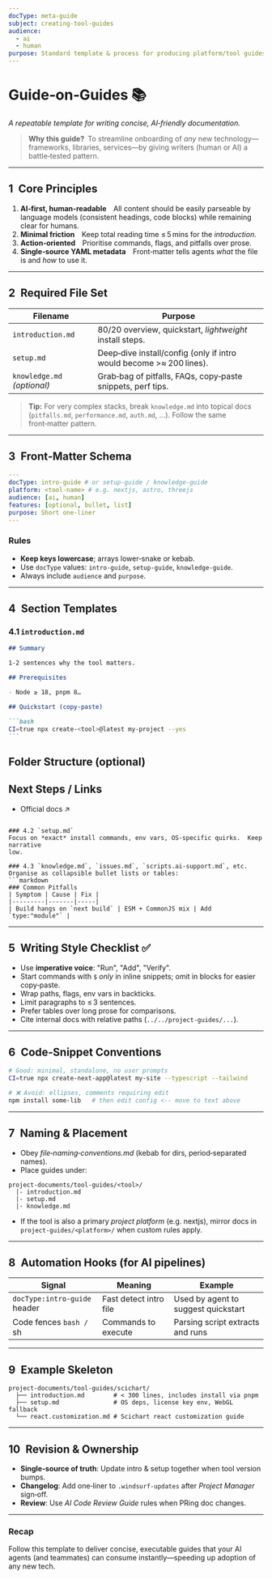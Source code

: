 ```yaml
---
docType: meta-guide
subject: creating-tool-guides
audience:
  - ai
  - human
purpose: Standard template & process for producing platform/tool guides
---
```

# Guide‑on‑Guides 📚

_A repeatable template for writing concise, AI‑friendly documentation._

> **Why this guide?** To streamline onboarding of _any_ new technology—frameworks, libraries, services—by giving writers (human or AI) a battle‑tested pattern.

---

## 1 Core Principles

1. **AI‑first, human‑readable** All content should be easily parseable by language models (consistent headings, code blocks) while remaining clear for humans.
2. **Minimal friction** Keep total reading time ≤ 5 mins for the _introduction_.
3. **Action‑oriented** Prioritise commands, flags, and pitfalls over prose.
4. **Single‑source YAML metadata** Front‑matter tells agents _what_ the file is and _how_ to use it.

---

## 2 Required File Set

| Filename                    | Purpose                                                             |
| --------------------------- | ------------------------------------------------------------------- |
| `introduction.md`           | 80/20 overview, quickstart, _lightweight_ install steps.            |
| `setup.md`                  | Deep‑dive install/config (only if intro would become >≈ 200 lines). |
| `knowledge.md` _(optional)_ | Grab‑bag of pitfalls, FAQs, copy‑paste snippets, perf tips.         |

> **Tip:** For very complex stacks, break `knowledge.md` into topical docs (`pitfalls.md`, `performance.md`, `auth.md`, …). Follow the same front‑matter pattern.

---

## 3 Front‑Matter Schema

```yaml
---
docType: intro-guide # or setup-guide / knowledge-guide
platform: <tool‑name> # e.g. nextjs, astro, threejs
audience: [ai, human]
features: [optional, bullet, list]
purpose: Short one‑liner
---
```

### Rules

- **Keep keys lowercase**; arrays lower‑snake or kebab.
- Use `docType` values: `intro-guide`, `setup-guide`, `knowledge-guide`.
- Always include `audience` and `purpose`.

---

## 4 Section Templates

### 4.1 `introduction.md`

````markdown
## Summary

1‑2 sentences why the tool matters.

## Prerequisites

- Node ≥ 18, pnpm 8…

## Quickstart (copy‑paste)

```bash
CI=true npx create‑<tool>@latest my‑project --yes
```
````

## Folder Structure (optional)

## Next Steps / Links

- Official docs ↗

````

### 4.2 `setup.md`
Focus on *exact* install commands, env vars, OS‑specific quirks.  Keep narrative
low.

### 4.3 `knowledge.md`, `issues.md`, `scripts.ai-support.md`, etc.
Organise as collapsible bullet lists or tables:
```markdown
### Common Pitfalls
| Symptom | Cause | Fix |
|---------|-------|-----|
| Build hangs on `next build` | ESM + CommonJS mix | Add `type:"module"` |
````

---

## 5 Writing Style Checklist ✅

- Use **imperative voice**: "Run", "Add", "Verify".
- Start commands with `$` _only_ in inline snippets; omit in blocks for easier copy‑paste.
- Wrap paths, flags, env vars in backticks.
- Limit paragraphs to ≤ 3 sentences.
- Prefer tables over long prose for comparisons.
- Cite internal docs with relative paths (`../../project-guides/...`).

---

## 6 Code‑Snippet Conventions

```bash
# Good: minimal, standalone, no user prompts
CI=true npx create‑next‑app@latest my‑site --typescript --tailwind

# ❌ Avoid: ellipses, comments requiring edit
npm install some‑lib   # then edit config <-- move to text above
```

---

## 7 Naming & Placement

- Obey _file‑naming‑conventions.md_ (kebab for dirs, period‑separated names).
- Place guides under:

```
project-documents/tool-guides/<tool>/
  |- introduction.md
  |- setup.md
  |- knowledge.md
```

- If the tool is also a primary _project platform_ (e.g. nextjs), mirror docs in `project-guides/<platform>/` when custom rules apply.

---

## 8 Automation Hooks (for AI pipelines)

| Signal                       | Meaning                | Example                             |
| ---------------------------- | ---------------------- | ----------------------------------- |
| `docType:intro-guide` header | Fast detect intro file | Used by agent to suggest quickstart |
| Code fences `bash /` sh      | Commands to execute    | Parsing script extracts and runs    |

---

## 9 Example Skeleton

```text
project-documents/tool-guides/scichart/
  ├── introduction.md        # < 300 lines, includes install via pnpm
  ├── setup.md               # OS deps, license key env, WebGL fallback
  └── react.customization.md # Scichart react customization guide
```

---

## 10 Revision & Ownership

- **Single‑source of truth**: Update intro & setup together when tool version bumps.
- **Changelog**: Add one‑liner to `.windsurf-updates` after _Project Manager_ sign‑off.
- **Review**: Use _AI Code Review Guide_ rules when PRing doc changes.

---

### Recap

Follow this template to deliver concise, executable guides that your AI agents (and teammates) can consume instantly—speeding up adoption of any new tech.

